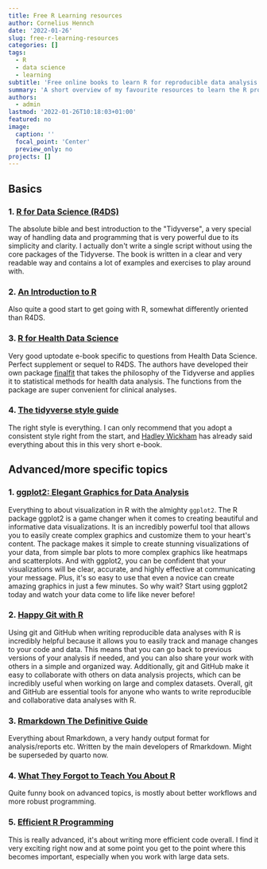 ```yaml
---
title: Free R Learning resources
author: Cornelius Hennch
date: '2022-01-26'
slug: free-r-learning-resources
categories: []
tags:
  - R
  - data science
  - learning
subtitle: 'Free online books to learn R for reproducible data analysis.'
summary: 'A short overview of my favourite resources to learn the R programming language for reproducible and tidy research data analysis.'
authors: 
  - admin
lastmod: '2022-01-26T10:18:03+01:00'
featured: no
image:
  caption: ''
  focal_point: 'Center'
  preview_only: no
projects: []
---
```


## Basics

### 1. [R for Data Science (R4DS)](https://r4ds.had.co.nz) <br>
The absolute bible and best introduction to the "Tidyverse", a very special way of handling data and programming that is very powerful due to its simplicity and clarity. I actually don't write a single script without using the core packages of the Tidyverse. The book is written in a clear and very readable way and contains a lot of examples and exercises to play around with.

### 2. [An Introduction to R](https://intro2r.com/index.html) <br>
Also quite a good start to get going with R, somewhat differently oriented than R4DS.

### 3. [R for Health Data Science](https://argoshare.is.ed.ac.uk/healthyr_book/) <br>
Very good uptodate e-book specific to questions from Health Data Science. Perfect supplement or sequel to R4DS. The authors have developed their own package [finalfit](https://finalfit.org) that takes the philosophy of the Tidyverse and applies it to statistical methods for health data analysis. The functions from the package are super convenient for clinical analyses.

### 4. [The tidyverse style guide](https://style.tidyverse.org) <br>
The right style is everything. I can only recommend that you adopt a consistent style right from the start, and [Hadley Wickham](https://hadley.nz) has already said everything about this in this very short e-book. 

## Advanced/more specific topics

### 1. [ggplot2: Elegant Graphics for Data Analysis](https://ggplot2-book.org/index.html) <br>
Everything to about visualization in R with the almighty `ggplot2`. The R package ggplot2 is a game changer when it comes to creating beautiful and informative data visualizations. It is an incredibly powerful tool that allows you to easily create complex graphics and customize them to your heart's content. The package makes it simple to create stunning visualizations of your data, from simple bar plots to more complex graphics like heatmaps and scatterplots. And with ggplot2, you can be confident that your visualizations will be clear, accurate, and highly effective at communicating your message. Plus, it's so easy to use that even a novice can create amazing graphics in just a few minutes. So why wait? Start using ggplot2 today and watch your data come to life like never before!

### 2. [Happy Git with R](https://happygitwithr.com) <br>
Using git and GitHub when writing reproducible data analyses with R is incredibly helpful because it allows you to easily track and manage changes to your code and data. This means that you can go back to previous versions of your analysis if needed, and you can also share your work with others in a simple and organized way. Additionally, git and GitHub make it easy to collaborate with others on data analysis projects, which can be incredibly useful when working on large and complex datasets. Overall, git and GitHub are essential tools for anyone who wants to write reproducible and collaborative data analyses with R.

### 3. [Rmarkdown The Definitive Guide](https://bookdown.org/yihui/rmarkdown/) <br>
Everything about Rmarkdown, a very handy output format for analysis/reports etc. Written by the main developers of Rmarkdown. Might be superseded by quarto now.

### 4. [What They Forgot to Teach You About R](https://rstats.wtf/index.html) <br>
Quite funny book on advanced topics, is mostly about better workflows and more robust programming. 

### 5. [Efficient R Programming](https://csgillespie.github.io/efficientR/) <br>
This is really advanced, it's about writing more efficient code overall. I find it very exciting right now and at some point you get to the point where this becomes important, especially when you work with large data sets.
